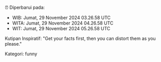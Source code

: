 ⏰ Diperbarui pada:
- WIB: Jumat, 29 November 2024 03.26.58 UTC
- WITA: Jumat, 29 November 2024 04.26.58 UTC
- WIT: Jumat, 29 November 2024 05.26.58 UTC

Kutipan Inspiratif:
"Get your facts first, then you can distort them as you please."


Kategori: funny

